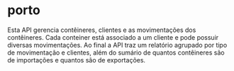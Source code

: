 # porto
Esta API gerencia contêineres, clientes e as movimentações dos contêineres.
Cada conteiner está associado a um cliente e pode possuir diversas movimentações. 
Ao final a API traz um relatório agrupado por tipo de movimentação e clientes, além do sumário de quantos contêineres são de importações e quantos são de exportações.
